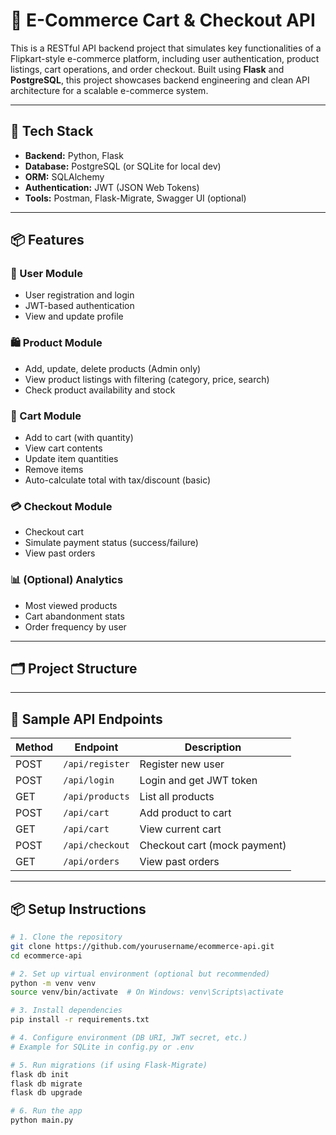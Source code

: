 # 🛒 E-Commerce Cart & Checkout API

This is a RESTful API backend project that simulates key functionalities of a Flipkart-style e-commerce platform, including user authentication, product listings, cart operations, and order checkout. Built using **Flask** and **PostgreSQL**, this project showcases backend engineering and clean API architecture for a scalable e-commerce system.

---

## 🚀 Tech Stack

- **Backend:** Python, Flask
- **Database:** PostgreSQL (or SQLite for local dev)
- **ORM:** SQLAlchemy
- **Authentication:** JWT (JSON Web Tokens)
- **Tools:** Postman, Flask-Migrate, Swagger UI (optional)

---

## 📦 Features

### 👤 User Module
- User registration and login
- JWT-based authentication
- View and update profile

### 🛍️ Product Module
- Add, update, delete products (Admin only)
- View product listings with filtering (category, price, search)
- Check product availability and stock

### 🛒 Cart Module
- Add to cart (with quantity)
- View cart contents
- Update item quantities
- Remove items
- Auto-calculate total with tax/discount (basic)

### 💳 Checkout Module
- Checkout cart
- Simulate payment status (success/failure)
- View past orders

### 📊 (Optional) Analytics
- Most viewed products
- Cart abandonment stats
- Order frequency by user

---

## 🗂️ Project Structure


---

## 📄 Sample API Endpoints

| Method | Endpoint               | Description                  |
|--------|------------------------|------------------------------|
| POST   | `/api/register`        | Register new user            |
| POST   | `/api/login`           | Login and get JWT token      |
| GET    | `/api/products`        | List all products            |
| POST   | `/api/cart`            | Add product to cart          |
| GET    | `/api/cart`            | View current cart            |
| POST   | `/api/checkout`        | Checkout cart (mock payment) |
| GET    | `/api/orders`          | View past orders             |

---

## 📦 Setup Instructions

```bash
# 1. Clone the repository
git clone https://github.com/yourusername/ecommerce-api.git
cd ecommerce-api

# 2. Set up virtual environment (optional but recommended)
python -m venv venv
source venv/bin/activate  # On Windows: venv\Scripts\activate

# 3. Install dependencies
pip install -r requirements.txt

# 4. Configure environment (DB URI, JWT secret, etc.)
# Example for SQLite in config.py or .env

# 5. Run migrations (if using Flask-Migrate)
flask db init
flask db migrate
flask db upgrade

# 6. Run the app
python main.py

